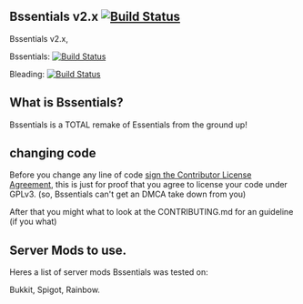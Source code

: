 ## Bssentials v2.x [![Build Status](https://travis-ci.org/Bssentials/Bssentials.svg?branch=master)](https://travis-ci.org/Bssentials/Bssentials)
Bssentials v2.x,

Bssentials: [![Build Status](https://travis-ci.org/Bssentials/Bssentials.svg?branch=master)](https://travis-ci.org/Bssentials/Bssentials)

Bleading:    [![Build Status](https://travis-ci.org/IsaiahPatton/Bssentials-Testing.svg?branch=master)](https://travis-ci.org/IsaiahPatton/Bssentials-Testing)

## What is Bssentials?
Bssentials is a TOTAL remake of Essentials from the ground up!

## changing code
Before you change any line of code <a href="https://www.clahub.com/agreements/Bssentials/Bssentials-2">sign the Contributor License Agreement</a>, this is just for proof that you agree to license your code under GPLv3.
(so, Bssentials can't get an DMCA take down from you)

After that you might what to look at the CONTRIBUTING.md for an guideline (if you what)

## Server Mods to use.
Heres a list of server mods Bssentials was tested on:

Bukkit, Spigot, Rainbow.
